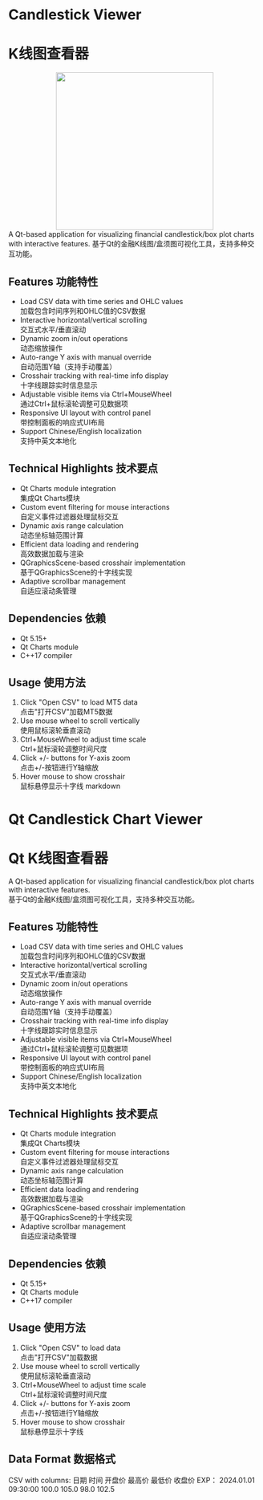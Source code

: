 # Candlestick Viewer  
# K线图查看器
<div style="text-align:center;">     <img src="https://picture-1323909691.cos.ap-nanjing.myqcloud.com/test/202504021654362.png" style="height:314px; width:auto;"> </div>
A Qt-based application for visualizing financial candlestick/box plot charts with interactive features.  
基于Qt的金融K线图/盒须图可视化工具，支持多种交互功能。

## Features 功能特性
- Load CSV data with time series and OHLC values  
  加载包含时间序列和OHLC值的CSV数据
- Interactive horizontal/vertical scrolling  
  交互式水平/垂直滚动
- Dynamic zoom in/out operations  
  动态缩放操作
- Auto-range Y axis with manual override  
  自动范围Y轴（支持手动覆盖）
- Crosshair tracking with real-time info display  
  十字线跟踪实时信息显示
- Adjustable visible items via Ctrl+MouseWheel  
  通过Ctrl+鼠标滚轮调整可见数据项
- Responsive UI layout with control panel  
  带控制面板的响应式UI布局
- Support Chinese/English localization  
  支持中英文本地化

## Technical Highlights 技术要点
- Qt Charts module integration  
  集成Qt Charts模块
- Custom event filtering for mouse interactions  
  自定义事件过滤器处理鼠标交互
- Dynamic axis range calculation  
  动态坐标轴范围计算
- Efficient data loading and rendering  
  高效数据加载与渲染
- QGraphicsScene-based crosshair implementation  
  基于QGraphicsScene的十字线实现
- Adaptive scrollbar management  
  自适应滚动条管理

## Dependencies 依赖
- Qt 5.15+  
- Qt Charts module  
- C++17 compiler  

## Usage 使用方法
1. Click "Open CSV" to load MT5 data  
   点击"打开CSV"加载MT5数据
2. Use mouse wheel to scroll vertically  
   使用鼠标滚轮垂直滚动
3. Ctrl+MouseWheel to adjust time scale  
   Ctrl+鼠标滚轮调整时间尺度
4. Click +/- buttons for Y-axis zoom  
   点击+/-按钮进行Y轴缩放
5. Hover mouse to show crosshair  
   鼠标悬停显示十字线
markdown
# Qt Candlestick Chart Viewer  
# Qt K线图查看器

A Qt-based application for visualizing financial candlestick/box plot charts with interactive features.  
基于Qt的金融K线图/盒须图可视化工具，支持多种交互功能。

## Features 功能特性
- Load CSV data with time series and OHLC values  
  加载包含时间序列和OHLC值的CSV数据
- Interactive horizontal/vertical scrolling  
  交互式水平/垂直滚动
- Dynamic zoom in/out operations  
  动态缩放操作
- Auto-range Y axis with manual override  
  自动范围Y轴（支持手动覆盖）
- Crosshair tracking with real-time info display  
  十字线跟踪实时信息显示
- Adjustable visible items via Ctrl+MouseWheel  
  通过Ctrl+鼠标滚轮调整可见数据项
- Responsive UI layout with control panel  
  带控制面板的响应式UI布局
- Support Chinese/English localization  
  支持中英文本地化

## Technical Highlights 技术要点
- Qt Charts module integration  
  集成Qt Charts模块
- Custom event filtering for mouse interactions  
  自定义事件过滤器处理鼠标交互
- Dynamic axis range calculation  
  动态坐标轴范围计算
- Efficient data loading and rendering  
  高效数据加载与渲染
- QGraphicsScene-based crosshair implementation  
  基于QGraphicsScene的十字线实现
- Adaptive scrollbar management  
  自适应滚动条管理

## Dependencies 依赖
- Qt 5.15+  
- Qt Charts module  
- C++17 compiler  

## Usage 使用方法
1. Click "Open CSV" to load data  
   点击"打开CSV"加载数据
2. Use mouse wheel to scroll vertically  
   使用鼠标滚轮垂直滚动
3. Ctrl+MouseWheel to adjust time scale  
   Ctrl+鼠标滚轮调整时间尺度
4. Click +/- buttons for Y-axis zoom  
   点击+/-按钮进行Y轴缩放
5. Hover mouse to show crosshair  
   鼠标悬停显示十字线

## Data Format 数据格式
CSV with columns:
日期 时间 开盘价 最高价 最低价 收盘价
EXP：
2024.01.01 09:30:00 100.0 105.0 98.0 102.5
